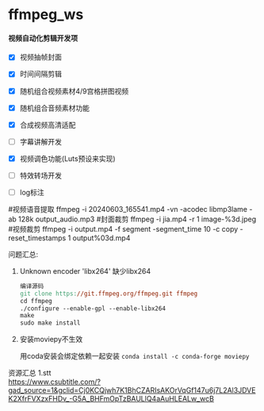 
# ffmpeg_ws

#### 视频自动化剪辑开发项

- [x] 视频抽帧封面

- [x] 时间间隔剪辑

- [x] 随机组合视频素材4/9宫格拼图视频

- [x] 随机组合音频素材功能

- [x] 合成视频高清适配

- [ ] 字幕讲解开发

- [x] 视频调色功能(Luts预设来实现)

- [ ] 特效转场开发

- [ ] log标注

  



#视频语音提取
ffmpeg -i 20240603_165541.mp4 -vn -acodec libmp3lame -ab 128k output_audio.mp3
#封面裁剪
ffmpeg -i jia.mp4 -r 1 image-%3d.jpeg 
#视频裁剪
ffmpeg -i output.mp4 -f segment -segment_time 10 -c copy -reset_timestamps 1 output%03d.mp4



问题汇总:

1. Unknown encoder 'libx264'  缺少libx264

   ```makefile
   编译源码
   git clone https://git.ffmpeg.org/ffmpeg.git ffmpeg
   cd ffmpeg
   ./configure --enable-gpl --enable-libx264
   make
   sudo make install
   ```

2. 安装moviepy不生效

   用coda安装会绑定依赖一起安装 `conda install -c conda-forge moviepy`




资源汇总
1.stt    
https://www.csubtitle.com/?gad_source=1&gclid=Cj0KCQjwh7K1BhCZARIsAKOrVqGf147u6j7L2Al3JDVEK2XfrFVXzxFHDv_-G5A_BHFmOpTzBAULlQ4aAuHLEALw_wcB